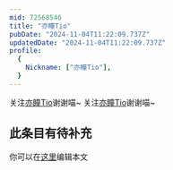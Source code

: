 ```yaml
---
mid: 72568546
title: "亦瞳Tio"
pubDate: "2024-11-04T11:22:09.737Z"
updatedDate: "2024-11-04T11:22:09.737Z"
profile:
  {
    Nickname: ["亦瞳Tio"],
  }
---
```


关注[亦瞳Tio](https://space.bilibili.com/72568546)谢谢喵~ 关注[亦瞳Tio](https://space.bilibili.com/72568546)谢谢喵~

## 此条目有待补充
你可以在[这里](https://github.com/Yuhanawa/VTuber.ICU/edit/master/src/content/v/亦瞳Tio/index.md)编辑本文

